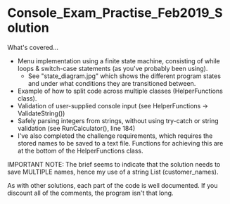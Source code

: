 # Console_Exam_Practise_Feb2019_Solution

What's covered...
* Menu implementation using a finite state machine, consisting of while loops & switch-case statements (as you've probably been using).
  * See "state_diagram.jpg" which shows the different program states and under what conditions they are transitioned between.
* Example of how to split code across multiple classes (HelperFunctions class).
* Validation of user-supplied console input (see HelperFunctions -> ValidateString())
* Safely parsing integers from strings, without using try-catch or string validation (see RunCalculator(), line 184)
* I've also completed the challenge requirements, which requires the stored names to be saved to a text file. Functions for achieving this are at the bottom of the HelperFunctions class.

IMPORTANT NOTE: The brief seems to indicate that the solution needs to save MULTIPLE names, hence my use of a string List (customer_names).

As with other solutions, each part of the code is well documented. If you discount all of the comments, the program isn't that long.

